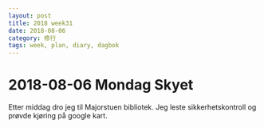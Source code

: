 ```yaml
---
layout: post
title: 2018 week31
date: 2018-08-06
category: 修行
tags: week, plan, diary, dagbok
---
```

# 2018-08-06 Mondag Skyet
Etter middag dro jeg til Majorstuen bibliotek. Jeg leste sikkerhetskontroll og prøvde kjøring på google kart.




